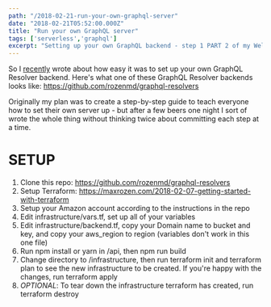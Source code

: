 ```yaml
---
path: "/2018-02-21-run-your-own-graphql-server"
date: "2018-02-21T05:52:00.000Z"
title: "Run your own GraphQL server"
tags: ['serverless','graphql']
excerpt: "Setting up your own GraphQL backend - step 1 PART 2 of my Welcome to GraphQL resolvers series"
---
```


So I
[recently](https://maxrozen.com/2018-02-11-setting-up-graphql-backend-resolver)
wrote about how easy it was to set up your own GraphQL Resolver backend. Here's
what one of these GraphQL Resolver backends looks like:
https://github.com/rozenmd/graphql-resolvers

Originally my plan was to create a step-by-step guide to teach everyone how to
set their own server up - but after a few beers one night I sort of wrote the
whole thing without thinking twice about committing each step at a time.

# SETUP

1. Clone this repo: https://github.com/rozenmd/graphql-resolvers
2. Setup Terraform:
   https://maxrozen.com/2018-02-07-getting-started-with-terraform
3. Setup your Amazon account according to the instructions in the repo
4. Edit infrastructure/vars.tf, set up all of your variables
5. Edit infrastructure/backend.tf, copy your Domain name to bucket and key, and
   copy your aws_region to region (variables don't work in this one file)
6. Run npm install or yarn in /api, then npm run build
7. Change directory to /infrastructure, then run terraform init and terraform
   plan to see the new infrastructure to be created. If you're happy with the
   changes, run terraform apply
8. _OPTIONAL_: To tear down the infrastructure terraform has created, run
   terraform destroy
